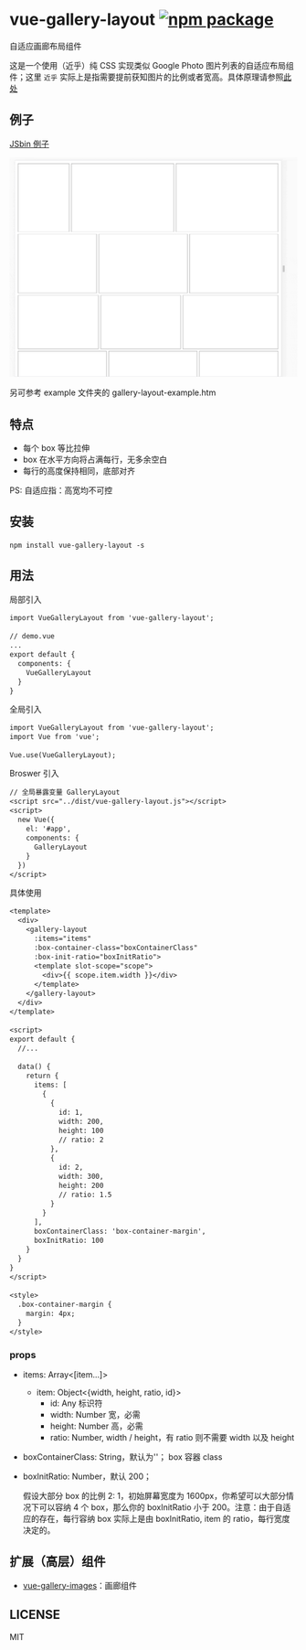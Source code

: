 # vue-gallery-layout [![npm package](https://img.shields.io/npm/v/vue-gallery-layout.svg)](https://www.npmjs.com/package/vue-gallery-layout)
自适应画廊布局组件

这是一个使用（近乎）纯 CSS 实现类似 Google Photo 图片列表的自适应布局组件；这里 `近乎` 实际上是指需要提前获知图片的比例或者宽高。具体原理请参照[此处](https://github.com/xieranmaya/blog/issues/4)

## 例子

[JSbin 例子](http://jsbin.com/fequmek/7/edit?html,css,js,output)

![例子](https://raw.githubusercontent.com/liuqipeng417/vue-gallery-layout/master/examples/gallery-layout-demo.gif)

另可参考 example 文件夹的 gallery-layout-example.htm

## 特点

- 每个 box 等比拉伸
- box 在水平方向将占满每行，无多余空白
- 每行的高度保持相同，底部对齐

PS: 自适应指：高宽均不可控

## 安装

`npm install vue-gallery-layout -s`

## 用法

局部引入
```
import VueGalleryLayout from 'vue-gallery-layout';

// demo.vue
...
export default {
  components: {
    VueGalleryLayout
  }
}
```

全局引入
```
import VueGalleryLayout from 'vue-gallery-layout';
import Vue from 'vue';

Vue.use(VueGalleryLayout);
```

Broswer 引入
```
// 全局暴露变量 GalleryLayout
<script src="../dist/vue-gallery-layout.js"></script>
<script>
  new Vue({
    el: '#app',
    components: {
      GalleryLayout
    }
  })
</script>
```

具体使用
```
<template>
  <div>
    <gallery-layout
      :items="items"
      :box-container-class="boxContainerClass"
      :box-init-ratio="boxInitRatio">
      <template slot-scope="scope">
        <div>{{ scope.item.width }}</div>
      </template>
    </gallery-layout>
  </div>
</template>

<script>
export default {
  //...

  data() {
    return {
      items: [
        {
          {
            id: 1,
            width: 200,
            height: 100
            // ratio: 2
          },
          {
            id: 2,
            width: 300,
            height: 200
            // ratio: 1.5
          }
        }
      ],
      boxContainerClass: 'box-container-margin',
      boxInitRatio: 100
    }
  }
}
</script>

<style>
  .box-container-margin {
    margin: 4px;
  }
</style>
```

### props

- items: Array<[item...]>
    - item: Object<{width, height, ratio, id}>
        - id: Any 标识符
        - width: Number 宽，必需
        - height: Number 高，必需
        - ratio: Number, width / height，有 ratio 则不需要 width 以及 height

- boxContainerClass: String，默认为''； box 容器 class

- boxInitRatio: Number，默认 200；

    假设大部分 box 的比例 2: 1，初始屏幕宽度为 1600px，你希望可以大部分情况下可以容纳 4 个 box，那么你的 boxInitRatio 小于 200。注意：由于自适应的存在，每行容纳 box 实际上是由 boxInitRatio, item 的 ratio，每行宽度决定的。

## 扩展（高层）组件

- [vue-gallery-images](https://github.com/liuqipeng417/vue-gallery-pictures)：画廊组件

## LICENSE

MIT
